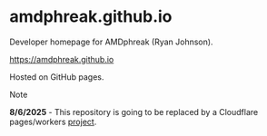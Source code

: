 # amdphreak.github.io

Developer homepage for AMDphreak (Ryan Johnson).

<https://amdphreak.github.io>

Hosted on GitHub pages.

> [!Note]
> **8/6/2025** - This repository is going to be replaced by a Cloudflare pages/workers [project](<https://www.github.com/AMDphreak/ryanjohnson.dev>).
